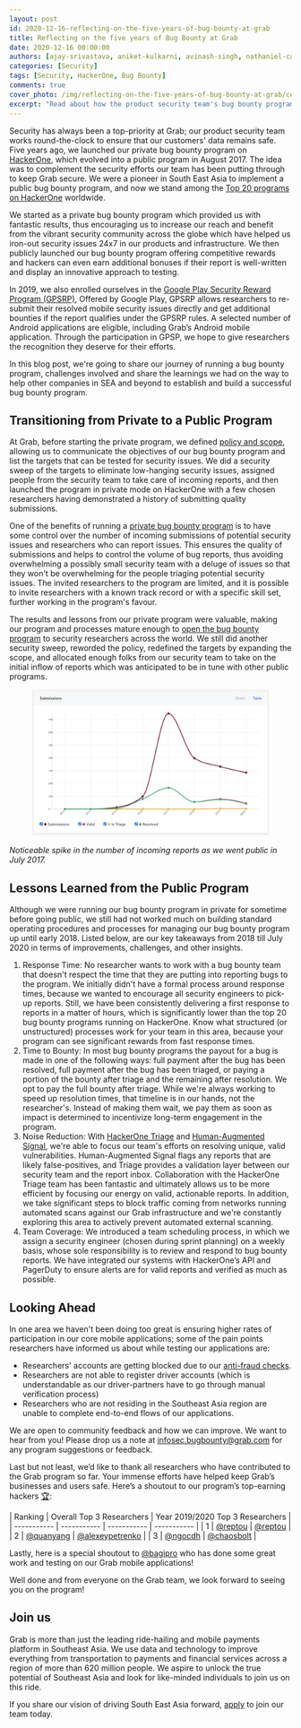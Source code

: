 ```yaml
---
layout: post
id: 2020-12-16-reflecting-on-the-five-years-of-bug-bounty-at-grab
title: Reflecting on the five years of Bug Bounty at Grab
date: 2020-12-16 00:00:00
authors: [ajay-srivastava, aniket-kulkarni, avinash-singh, nathaniel-callens]
categories: [Security]
tags: [Security, HackerOne, Bug Bounty]
comments: true
cover_photo: /img/reflecting-on-the-five-years-of-bug-bounty-at-grab/cover.jpg
excerpt: "Read about how the product security team's bug bounty program has helped kept Grab secure."
---
```


Security has always been a top-priority at Grab; our product security team works round-the-clock to ensure that our customers' data remains safe. Five years ago, we launched our private bug bounty program on [HackerOne](https://hackerone.com/grab), which evolved into a public program in August 2017. The idea was to complement the security efforts our team has been putting through to keep Grab secure. We were a pioneer in South East Asia to implement a public bug bounty program, and now we stand among the [Top 20 programs on HackerOne](https://www.hackerone.com/resources/e-book/top-20-public-bug-bounty-programs) worldwide.

We started as a private bug bounty program which provided us with fantastic results, thus encouraging us to increase our reach and benefit from the vibrant security community across the globe which have helped us iron-out security issues 24x7 in our products and infrastructure. We then publicly launched our bug bounty program offering competitive rewards and hackers can even earn additional bonuses if their report is well-written and display an innovative approach to testing.

In 2019, we also enrolled ourselves in the [Google Play Security Reward Program (GPSRP)](https://hackerone.com/googleplay), Offered by Google Play, GPSRP allows researchers to re-submit their resolved mobile security issues directly and get additional bounties if the report qualifies under the GPSRP rules. A selected number of Android applications are eligible, including Grab’s Android mobile application. Through the participation in GPSP, we hope to give researchers the recognition they deserve for their efforts.

In this blog post, we're going to share our journey of running a bug bounty program, challenges involved and share the learnings we had on the way to help other companies in SEA and beyond to establish and build a successful bug bounty program.

## Transitioning from Private to a Public Program

At Grab, before starting the private program, we defined [policy and scope](https://docs.hackerone.com/programs/policy-and-scope.html), allowing us to communicate the objectives of our bug bounty program and list the targets that can be tested for security issues. We did a security sweep of the targets to eliminate low-hanging security issues, assigned people from the security team to take care of incoming reports, and then launched the program in private mode on HackerOne with a few chosen researchers having demonstrated a history of submitting quality submissions.

One of the benefits of running a [private bug bounty program](https://docs.hackerone.com/programs/private-vs-public-programs.html) is to have some control over the number of incoming submissions of potential security issues and researchers who can report issues. This ensures the quality of submissions and helps to control the volume of bug reports, thus avoiding overwhelming a possibly small security team with a deluge of issues so that they won't be overwhelming for the people triaging potential security issues. The invited researchers to the program are limited, and it is possible to invite researchers with a known track record or with a specific skill set, further working in the program's favour.

The results and lessons from our private program were valuable, making our program and processes mature enough to [open the bug bounty program](https://www.techinasia.com/grab-public-bug-bounty) to security researchers across the world. We still did another security sweep, reworded the policy, redefined the targets by expanding the scope, and allocated enough folks from our security team to take on the initial inflow of reports which was anticipated to be in tune with other public programs.


<div class="post-image-section"><figure>
  <img src="/img/reflecting-on-the-five-years-of-bug-bounty-at-grab/image1.png" alt="Submissions">
</figure></div>

_Noticeable spike in the number of incoming reports as we went public in July 2017._

## Lessons Learned from the Public Program

Although we were running our bug bounty program in private for sometime before going public, we still had not worked much on building standard operating procedures and processes for managing our bug bounty program up until early 2018. Listed below, are our key takeaways from 2018 till July 2020 in terms of improvements, challenges, and other insights.

1.  Response Time: No researcher wants to work with a bug bounty team that doesn't respect the time that they are putting into reporting bugs to the program. We initially didn't have a formal process around response times, because we wanted to encourage all security engineers to pick-up reports. Still, we have been consistently delivering a first response to reports in a matter of hours, which is significantly lower than the top 20 bug bounty programs running on HackerOne. Know what structured (or unstructured) processes work for your team in this area, because your program can see significant rewards from fast response times.
2.  Time to Bounty: In most bug bounty programs the payout for a bug is made in one of the following ways: full payment after the bug has been resolved, full payment after the bug has been triaged, or paying a portion of the bounty after triage and the remaining after resolution. We opt to pay the full bounty after triage. While we're always working to speed up resolution times, that timeline is in our hands, not the researcher's. Instead of making them wait, we pay them as soon as impact is determined to incentivize long-term engagement in the program.
3.  Noise Reduction: With [HackerOne Triage](https://www.hackerone.com/services) and [Human-Augmented Signal](https://www.hackerone.com/blog/Double-your-signal-double-your-fun), we're able to focus our team's efforts on resolving unique, valid vulnerabilities. Human-Augmented Signal flags any reports that are likely false-positives, and Triage provides a validation layer between our security team and the report inbox. Collaboration with the HackerOne Triage team has been fantastic and ultimately allows us to be more efficient by focusing our energy on valid, actionable reports. In addition, we take significant steps to block traffic coming from networks running automated scans against our Grab infrastructure and we're constantly exploring this area to actively prevent automated external scanning.
4.  Team Coverage: We introduced a team scheduling process, in which we assign a security engineer (chosen during sprint planning) on a weekly basis, whose sole responsibility is to review and respond to bug bounty reports. We have integrated our systems with HackerOne’s API and PagerDuty to ensure alerts are for valid reports and verified as much as possible.

## Looking Ahead

In one area we haven't been doing too great is ensuring higher rates of participation in our core mobile applications; some of the pain points researchers have informed us about while testing our applications are:

*   Researchers' accounts are getting blocked due to our [anti-fraud checks](https://engineering.grab.com/using-grabs-trust-counter-service-to-detect-fraud-successfully).
*   Researchers are not able to register driver accounts (which is understandable as our driver-partners have to go through manual verification process)
*   Researchers who are not residing in the Southeast Asia region are unable to complete end-to-end flows of our applications.

We are open to community feedback and how we can improve. We want to hear from you! Please drop us a note at [infosec.bugbounty@grab.com](mailto:infosec.bugbounty@grab.com) for any program suggestions or feedback.

Last but not least, we’d like to thank all researchers who have contributed to the Grab program so far. Your immense efforts have helped keep Grab’s businesses and users safe. Here’s a shoutout to our program’s top-earning hackers [🏆](https://emojipedia.org/trophy/%23:~:text%3DThe%2520trophy%2520emoji%2520is%2520a,the%2520bottom%2520detailing%2520the%2520award.%26text%3DTrophy%2520was%2520approved%2520as%2520part,to%2520Emoji%25201.0%2520in%25202015.):

| Ranking | Overall Top 3 Researchers | Year 2019/2020 Top 3 Researchers |
| ----------- | ----------- | ----------- | ----------- |
| 1 | [@reptou](https://hackerone.com/reptou?type%3Duser) | [@reptou](https://hackerone.com/reptou?type%3Duser) |
| 2 | [@quanyang](https://hackerone.com/quanyang?type%3Duser) | [@alexeypetrenko](https://hackerone.com/alexeypetrenko?type%3Duser) |
| 3 | [@ngocdh](https://hackerone.com/ngocdh?type%3Duser) |  [@chaosbolt](https://hackerone.com/chaosbolt?type%3Duser) |

Lastly, here is a special shoutout to [@bagipro](https://hackerone.com/bagipro) who has done some great work and testing on our Grab mobile applications!

Well done and from everyone on the Grab team, we look forward to seeing you on the program!

## Join us

Grab is more than just the leading ride-hailing and mobile payments platform in Southeast Asia. We use data and technology to improve everything from transportation to payments and financial services across a region of more than 620 million people. We aspire to unlock the true potential of Southeast Asia and look for like-minded individuals to join us on this ride.

If you share our vision of driving South East Asia forward, [apply](https://grab.careers/jobs/) to join our team today.
